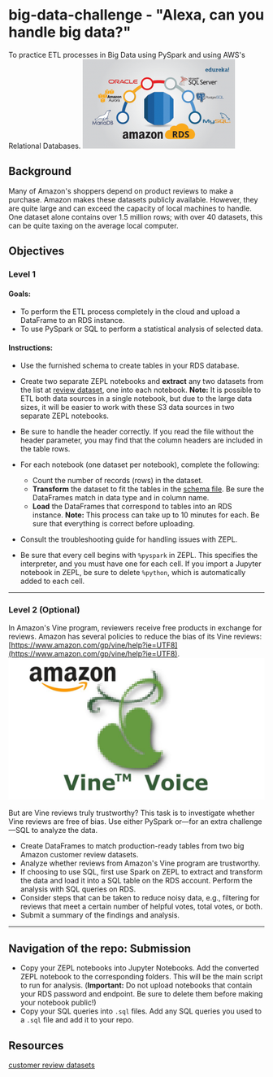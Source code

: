 # big-data-challenge - "Alexa, can you handle big data?"

To practice ETL processes in Big Data using PySpark and using AWS's Relational Databases.
  ![aws_rds.png](Images/aws_rds.png)

## Background

Many of Amazon's shoppers depend on product reviews to make a purchase. Amazon makes these datasets publicly available. However, they are quite large and can exceed the capacity of local machines to handle. One dataset alone contains over 1.5 million rows; with over 40 datasets, this can be quite taxing on the average local computer. 

## Objectives

### Level 1

#### Goals:
* To perform the ETL process completely in the cloud and upload a DataFrame to an RDS instance. 
* To use PySpark or SQL to perform a statistical analysis of selected data.

#### Instructions:

* Use the furnished schema to create tables in your RDS database.
* Create two separate ZEPL notebooks and **extract** any two datasets from the list at [review dataset](https://s3.amazonaws.com/amazon-reviews-pds/tsv/index.txt), one into each notebook.
  **Note:** It is possible to ETL both data sources in a single notebook, but due to the large data sizes, it will be easier to work with these S3 data sources in two separate ZEPL notebooks.

* Be sure to handle the header correctly. If you read the file without the header parameter, you may find that the column headers are included in the table rows.

* For each notebook (one dataset per notebook), complete the following:
  * Count the number of records (rows) in the dataset.
  * **Transform** the dataset to fit the tables in the [schema file](../Resources/schema.sql). Be sure the DataFrames match in data type and in column name.
  * **Load** the DataFrames that correspond to tables into an RDS instance. **Note:** This process can take up to 10 minutes for each. Be sure that everything is correct before uploading.

* Consult the troubleshooting guide for handling issues with ZEPL.

* Be sure that every cell begins with `%pyspark` in ZEPL. This specifies the interpreter, and you must have one for each cell. If you import a Jupyter notebook in ZEPL, be sure to delete `%python`, which is automatically added to each cell.

- - -

### Level 2 (Optional)

In Amazon's Vine program, reviewers receive free products in exchange for reviews. Amazon has several policies to reduce the bias of its Vine reviews: [https://www.amazon.com/gp/vine/help?ie=UTF8](https://www.amazon.com/gp/vine/help?ie=UTF8).
  ![vine01.jpg](Images/vine01.jpg)

But are Vine reviews truly trustworthy? This task is to investigate whether Vine reviews are free of bias. Use either PySpark or—for an extra challenge—SQL to analyze the data.

* Create DataFrames to match production-ready tables from two big Amazon customer review datasets.
* Analyze whether reviews from Amazon's Vine program are trustworthy.
* If choosing to use SQL, first use Spark on ZEPL to extract and transform the data and load it into a SQL table on the RDS account. Perform the analysis with SQL queries on RDS.
* Consider steps that can be taken to reduce noisy data, e.g., filtering for reviews that meet a certain number of helpful votes, total votes, or both.
* Submit a summary of the findings and analysis.

- - -

## Navigation of the repo: Submission

* Copy your ZEPL notebooks into Jupyter Notebooks. Add the converted ZEPL notebook to the corresponding folders. This will be the main script to run for analysis. (**Important:** Do not upload notebooks that contain your RDS password and endpoint. Be sure to delete them before making your notebook public!)
* Copy your SQL queries into `.sql` files. Add any SQL queries you used to a `.sql` file and add it to your repo.

## Resources

[customer review datasets](https://s3.amazonaws.com/amazon-reviews-pds/tsv/index.txt)

